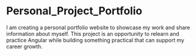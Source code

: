 # Personal_Project_Portfolio
I am creating a personal portfolio website to showcase my work and share information about myself. This project is an opportunity to relearn and practice Angular while building something practical that can support my career growth.
